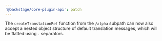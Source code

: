 ```yaml
---
'@backstage/core-plugin-api': patch
---
```


The `createTranslationRef` function from the `/alpha` subpath can now also accept a nested object structure of default translation messages, which will be flatted using `.` separators.
